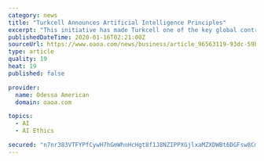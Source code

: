 ```yaml
---
category: news
title: "Turkcell Announces Artificial Intelligence Principles"
excerpt: "This initiative has made Turkcell one of the key global contributors to AI ethics and the first in Turkey to announce concrete AI principles. This press release features multimedia. View the full release here: https://www.businesswire.com/news/home/20200115005549/en/ Turkcell today announced its AI Principles that commit to the ethical and ..."
publishedDateTime: 2020-01-16T02:21:00Z
sourceUrl: https://www.oaoa.com/news/business/article_96563119-93dc-59b5-8f97-f910c82148d5.html
type: article
quality: 19
heat: 19
published: false

provider:
  name: Odessa American
  domain: oaoa.com

topics:
  - AI
  - AI Ethics

secured: "n7nr383VTFYPfCywH7hGmWhnHcHgt8f1J8NZIPPXGjlxaMZXDWBt6DGFsw8CmQAp3VZXuYRFxSium9P9w0hjFcQKmgZTdJJyKQsacz0Im8Tc84ug6zg6THOUnunntOkkhQ7/qRAcz6I5k1GhlcOECW3n4VSFdRhEeTmb7ZtFFunDRER7OEOWJSI0pEhFQ5Gp26dErvWCIQDIyzK3T+mQWiXrvLIZiGULluS5Otby8rV/iF2fypK4Y4L2mUbQBOpLLr+KO+V+Uv9QgeYHA8UZY6175LjTqQmDEPUsTGnZ5wMz5E1WQMLo5JM9UKmGEq9LHLxjjEQjnCj8hMecCsB3HG+n8Mm/wbxO92Wpmm+BcQ9Di6t52glYQ27gwgTIGhvXoy8VUJ/cCrF9rgS7XFuB6eFvWsI3FTgPNRKcifknwhaz+j7Rqi+nzS4DD1SNA7BBSDY1adSveneWBp8X9/B0pw==;bQl+4z9M3/uecMXFjU64nQ=="
---
```


